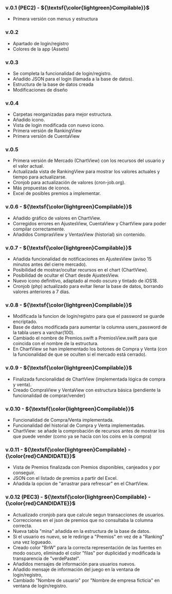 ### v.0.1 (PEC2) - ${\textsf{\color{lightgreen}Compilable}}$
- Primera versión con menus y estructura

### v.0.2
- Apartado de login/registro
- Colores de la app (Assets)

### v.0.3
- Se completa la funcionalidad de login/registro.
- Añadido JSON para el login (llamada a la base de datos).
- Estructura de la base de datos creada
- Modificaciones de diseño

### v.0.4
- Carpetas reorganizadas para mejor estructura.
- Añadido icono.
- Vista de login modificada con nuevo icono.
- Primera versión de RankingView
- Primera versión de CuentaView

### v.0.5
- Primera versión de Mercado (ChartView) con los recursos del usuario y el valor actual.
- Actualizada vista de RankingView para mostrar los valores actuales y tiempo para actualizarse.
- Cronjob para actualización de valores (cron-job.org).
- Más propuestas de iconos.
- Excel de posibles premios a implementar.

### v.0.6 - ${\textsf{\color{lightgreen}Compilable}}$
- Añadido gráfico de valores en ChartView.
- Corregidos errores en AjustesView, CuentaView y ChartView para poder compilar correctamente.
- Añadidos ComprasView y VentasView (historial) sin contenido.

### v.0.7 - ${\textsf{\color{lightgreen}Compilable}}$
- Añadida funcionalidad de notificaciones en AjustesView (aviso 15 minutos antes del cierre mercado).
- Posibilidad de mostrar/ocultar recursos en el chart (ChartView).
- Posibilidad de ocultar el Chart desde AjustesView.
- Nuevo icono definitivo, adaptado al modo oscuro y tintado de iOS18.
- Cronjob (php) actualizado para evitar llenar la base de datos, borrando valores anteriores a 7 días.

### v.0.8 - ${\textsf{\color{lightgreen}Compilable}}$
- Modificada la funcion de login/registro para que el password se guarde encriptado.
- Base de datos modificada para aumentar la columna users_password de la tabla users a varchar(100).
- Cambiado el nombre de Premios.swift a PremiosView.swift para que coincida con el nombre de la estructura.
- En ChartView se han implementado los botones de Compra y Venta (con la funcionalidad de que se oculten si el mercado está cerrado).

### v.0.9 - ${\textsf{\color{lightgreen}Compilable}}$
- Finalizada funcionalidad de ChartView (implementada lógica de compra y venta).
- Creado CompraView y VentaView con estructura básica (pendiente la funcionalidad de comprar/vender)

### v.0.10 - ${\textsf{\color{lightgreen}Compilable}}$
- Funcionalidad de Compra/Venta implementada.
- Funcionalidad del historial de Compra y Venta implementadas.
- ChartView: se añade la comprobación de recursos antes de mostrar los que puede vender (como ya se hacía con los coins en la compra)

### v.0.11 - ${\textsf{\color{lightgreen}Compilable} - {\color{red}CANDIDATE}}$
- Vista de Premios finalizada con Premios disponibles, canjeados y por conseguir.
- JSON con el listado de premios a partir del Excel.
- Añadida la opcion de "arrastrar para refrescar" en el ChartView.

### v.0.12 (PEC3) - ${\textsf{\color{lightgreen}Compilable} - {\color{red}CANDIDATE}}$
- Actualizado cronjob para que calcule segun transacciones de usuarios.
- Correcciones en el json de premios que no consultaba la columna correcta.
- Nueva tabla "mina" añadida en la estructura de la base de datos.
- Si el usuario es nuevo, se le redirige a "Premios" en vez de a "Ranking" una vez logueado.
- Creado color "BnW" para la correcta representación de las fuentes en modo oscuro, eliminado el color "filas" por duplicidad y modificada la transparencia de "verdePastel".
- Añadidos mensajes de información para usuarios nuevos.
- Añadido mensaje de información del juego en la ventana de login/registro,
- Cambiado "Nombre de usuario" por "Nombre de empresa ficticia" en ventana de login/registro.
